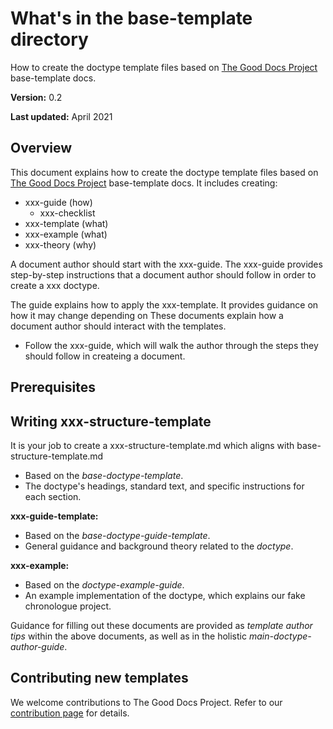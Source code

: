 # What's in the base-template directory

How to create the doctype template files based on [The Good Docs Project](https://thegooddocsproject.dev) base-template docs.

**Version:** 0.2

**Last updated:** April 2021

## Overview

This document explains how to create the doctype template files based on [The Good Docs Project](https://thegooddocsproject.dev) base-template docs. It includes creating:

* xxx-guide (how)
    * xxx-checklist
* xxx-template (what)
* xxx-example (what)
* xxx-theory (why)

A document author should start with the xxx-guide. The xxx-guide provides step-by-step instructions that a document author should follow in order to create a xxx doctype.

The guide explains how to apply the xxx-template. It provides guidance on how it may change depending on 
These documents explain how a document author should interact with the templates.

* Follow the xxx-guide, which will walk the author through the steps they should follow in createing a document.


## Prerequisites

## Writing xxx-structure-template

It is your job to create a xxx-structure-template.md which aligns with base-structure-template.md

* Based on the _base-doctype-template_.
* The doctype's headings, standard text, and specific instructions for each section.

**xxx-guide-template:**
* Based on the _base-doctype-guide-template_.
* General guidance and background theory related to the _doctype_.

**xxx-example:**
* Based on the _doctype-example-guide_.
* An example implementation of the doctype, which explains our fake chronologue project.

Guidance for filling out these documents are provided as _template author tips_ within the above documents, as well as in the holistic _main-doctype-author-guide_.

## Contributing new templates

We welcome contributions to The Good Docs Project. Refer to our [contribution page](https://thegooddocsproject.dev/contribute.html) for details.
